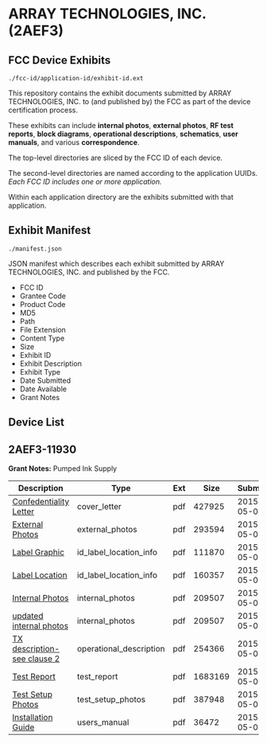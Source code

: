 # ARRAY TECHNOLOGIES, INC. (2AEF3)
## FCC Device Exhibits

```
./fcc-id/application-id/exhibit-id.ext
```

This repository contains the exhibit documents submitted by ARRAY TECHNOLOGIES, INC. to (and published by) the FCC as part of the device certification process.

These exhibits can include **internal photos**, **external photos**, **RF test reports**, **block diagrams**, **operational descriptions**, **schematics**, **user manuals**, and various **correspondence**.

The top-level directories are sliced by the FCC ID of each device.

The second-level directories are named according to the application UUIDs. *Each FCC ID includes one or more application.*

Within each application directory are the exhibits submitted with that application. 

## Exhibit Manifest

```
./manifest.json
```

JSON manifest which describes each exhibit submitted by ARRAY TECHNOLOGIES, INC. and published by the FCC.

- FCC ID
- Grantee Code
- Product Code
- MD5
- Path
- File Extension
- Content Type
- Size
- Exhibit ID
- Exhibit Description
- Exhibit Type
- Date Submitted
- Date Available
- Grant Notes

## Device List
## 2AEF3-11930
**Grant Notes:** Pumped Ink Supply

| Description | Type | Ext | Size | Submitted | Available |
| ----------- | ---- | --- | ---- | --------- | --------- |
| [Confedentiality Letter](2AEF3-11930/646890c32864eb931ac258a47542ac78/2602525.pdf) | cover_letter | pdf | 427925 | 2015-05-01 | 2015-05-05 |
| [External Photos](2AEF3-11930/646890c32864eb931ac258a47542ac78/2602518.pdf) | external_photos | pdf | 293594 | 2015-05-01 | 2015-05-05 |
| [Label Graphic](2AEF3-11930/646890c32864eb931ac258a47542ac78/2602523.pdf) | id_label_location_info | pdf | 111870 | 2015-05-01 | 2015-05-05 |
| [Label Location](2AEF3-11930/646890c32864eb931ac258a47542ac78/2602524.pdf) | id_label_location_info | pdf | 160357 | 2015-05-01 | 2015-05-05 |
| [Internal Photos](2AEF3-11930/646890c32864eb931ac258a47542ac78/2602519.pdf) | internal_photos | pdf | 209507 | 2015-05-01 | 2015-06-19 |
| [updated internal photos](2AEF3-11930/646890c32864eb931ac258a47542ac78/2602519.pdf) | internal_photos | pdf | 209507 | 2015-05-01 | 2015-06-19 |
| [TX description-see clause 2](2AEF3-11930/646890c32864eb931ac258a47542ac78/2604628.pdf) | operational_description | pdf | 254366 | 2015-05-05 | 2015-05-05 |
| [Test Report](2AEF3-11930/646890c32864eb931ac258a47542ac78/2602516.pdf) | test_report | pdf | 1683169 | 2015-05-01 | 2015-05-05 |
| [Test Setup Photos](2AEF3-11930/646890c32864eb931ac258a47542ac78/2602517.pdf) | test_setup_photos | pdf | 387948 | 2015-05-01 | 2015-05-05 |
| [Installation Guide](2AEF3-11930/646890c32864eb931ac258a47542ac78/2602520.pdf) | users_manual | pdf | 36472 | 2015-05-01 | 2015-06-19 |

